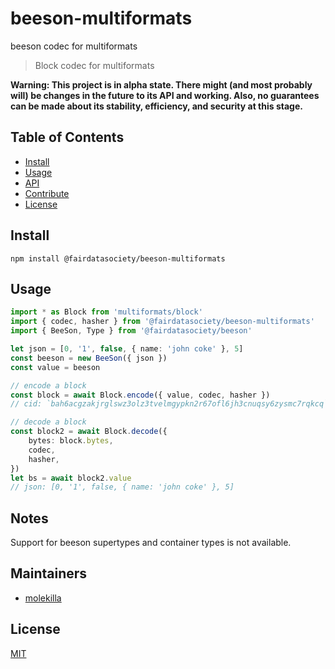# beeson-multiformats
beeson codec for multiformats

> Block codec for multiformats

**Warning: This project is in alpha state. There might (and most probably will) be changes in the future to its API and working. Also, no guarantees can be made about its stability, efficiency, and security at this stage.**

## Table of Contents

- [Install](#install)
- [Usage](#usage)
- [API](#api)
- [Contribute](#contribute)
- [License](#license)

## Install

`npm install @fairdatasociety/beeson-multiformats`

## Usage

```typescript
import * as Block from 'multiformats/block'
import { codec, hasher } from '@fairdatasociety/beeson-multiformats'
import { BeeSon, Type } from '@fairdatasociety/beeson'

let json = [0, '1', false, { name: 'john coke' }, 5]
const beeson = new BeeSon({ json })
const value = beeson

// encode a block
const block = await Block.encode({ value, codec, hasher })
// cid: `bah6acgzakjrglswz3olz3tvelmgypkn2r67ofl6jh3cnuqsy6zysmc7rqkcq`

// decode a block
const block2 = await Block.decode({
    bytes: block.bytes,
    codec,
    hasher,
})
let bs = await block2.value
// json: [0, '1', false, { name: 'john coke' }, 5]
```

## Notes

Support for beeson supertypes and container types is  not available.


## Maintainers

- [molekilla](https://github.com/molekilla)

## License

[MIT](./LICENSE)